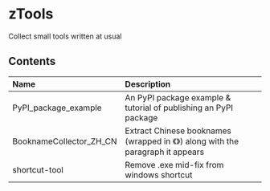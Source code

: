 # zTools
Collect small tools written at usual

## Contents
|Name                        |Description                                        |
|:---------------------------|:--------------------------------------------------|
|PyPI_package_example        |An PyPI package example & tutorial of publishing an PyPI package|
|BooknameCollector_ZH_CN     |Extract Chinese booknames (wrapped in 《》) along with the paragraph it appears|
|shortcut-tool               |Remove .exe mid-fix from windows shortcut          |